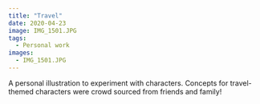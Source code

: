 ```yaml
---
title: "Travel"
date: 2020-04-23
image: IMG_1501.JPG
tags:
  - Personal work
images:
  - IMG_1501.JPG
---
```


A personal illustration to experiment with characters. Concepts for travel-themed characters were crowd sourced from friends and family!

